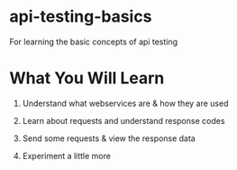# api-testing-basics
For learning the basic concepts of api testing
# What You Will Learn
1. Understand what webservices are & how they are used 

2. Learn about requests and understand response codes

3. Send some requests & view the response data 

4. Experiment a little more 
